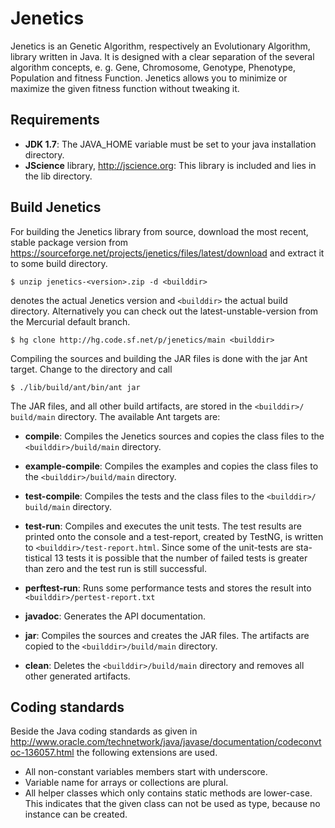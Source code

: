 # Jenetics


Jenetics is an Genetic Algorithm, respectively an Evolutionary Algorithm, library written in Java. It is designed with a clear separation of the several  algorithm concepts, e. g. Gene, Chromosome, Genotype, Phenotype, Population and  fitness Function. Jenetics allows you to minimize or maximize the given fitness  function without tweaking it.


## Requirements


- **JDK 1.7**: The JAVA_HOME variable must be set to your java installation directory.
- **JScience** library, <http://jscience.org>: This library is included and lies in the lib directory.

## Build Jenetics


For building the Jenetics library from source, download the most recent, stable package version from <https://sourceforge.net/projects/jenetics/files/latest/download> and extract it to some build directory.

    $ unzip jenetics-<version>.zip -d <builddir>

<version> denotes the actual Jenetics version and ```<builddir>``` the actual build directory. Alternatively you can check out the latest-unstable-version from the Mercurial default branch.

    $ hg clone http://hg.code.sf.net/p/jenetics/main <builddir>

Compiling the sources and building the JAR files is done with the jar Ant target. Change to the <builddir> directory and call

    $ ./lib/build/ant/bin/ant jar

The JAR files, and all other build artifacts, are stored in the ```<builddir>/ build/main``` directory. The available Ant targets are:

- **compile**: Compiles the Jenetics sources and copies the class files to the ```<builddir>/build/main``` directory.

- **example-compile**: Compiles the examples and copies the class files to the ```<builddir>/build/main``` directory.

- **test-compile**: Compiles the tests and the class files to the ```<builddir>/ build/main``` directory.

- **test-run**: Compiles and executes the unit tests. The test results are printed onto the console and a test-report, created by TestNG, is written to ```<builddir>/test-report.html```. Since some of the unit-tests are sta- tistical 13 tests it is possible that the number of failed tests is greater than zero and the test run is still successful.

- **perftest-run**: Runs some performance tests and stores the result into ```<builddir>/pertest-report.txt```

- **javadoc**: Generates the API documentation.

- **jar**: Compiles the sources and creates the JAR files. The artifacts are copied to the ```<builddir>/build/main``` directory.

- **clean**: Deletes the ```<builddir>/build/main``` directory and removes all other generated artifacts.


## Coding standards

Beside the Java coding standards as given in <http://www.oracle.com/technetwork/java/javase/documentation/codeconvtoc-136057.html> the following extensions are used.

- All non-constant variables members start with underscore.
- Variable name for arrays or collections are plural.
- All helper classes which only contains static methods are lower-case. This  indicates that the given class can not be used as type, because no instance can be created.



